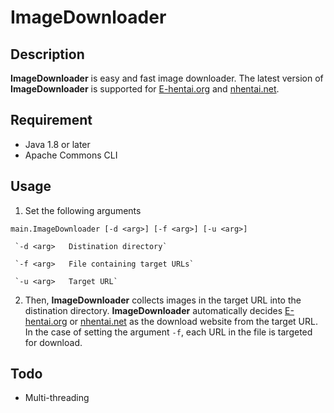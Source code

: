 # ImageDownloader
## Description

**ImageDownloader** is easy and fast image downloader.
The latest version of **ImageDownloader** is supported for [E-hentai.org](http://e-hentai.org/) and [nhentai.net](http://nhentai.net/).

## Requirement
- Java 1.8 or later
- Apache Commons CLI

## Usage
1. Set the following arguments

  `main.ImageDownloader [-d <arg>] [-f <arg>] [-u <arg>]`

     `-d <arg>   Distination directory`

     `-f <arg>   File containing target URLs`

     `-u <arg>   Target URL`

2. Then, **ImageDownloader** collects images in the target URL into the distination directory.
**ImageDownloader** automatically decides [E-hentai.org](http://e-hentai.org/) or [nhentai.net](http://nhentai.net/) as the download website from the target URL.
In the case of setting the argument `-f`, each URL in the file is targeted for download.

## Todo
- Multi-threading